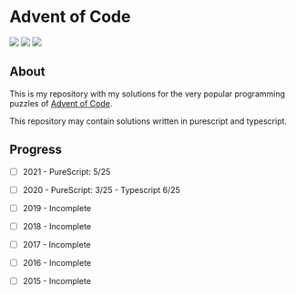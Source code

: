 # Advent of Code

[![](https://img.shields.io/github/followers/vycdev?label=Follow%20me&style=social)](https://github.com/login?return_to=https%3A%2F%2Fgithub.com%2Fvycdev) [![](https://img.shields.io/twitch/status/vycdev?style=social)](https://www.twitch.tv/vycdev) [![](https://img.shields.io/twitter/follow/vycdev?style=social)](https://twitter.com/vycdev)
## About 
This is my repository with my solutions for the very popular programming puzzles of [Advent of Code](https://adventofcode.com/).

This repository may contain solutions written in purescript and typescript. 


## Progress
- [ ] 2021 - PureScript: 5/25 
- [ ] 2020 - PureScript: 3/25 - Typescript 6/25
- [ ] 2019 - Incomplete
- [ ] 2018 - Incomplete
- [ ] 2017 - Incomplete
- [ ] 2016 - Incomplete
- [ ] 2015 - Incomplete



